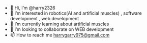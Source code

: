 - 👋 Hi, I’m @harry2326
- 👀 I’m interested in robotics(AI and artificial muscles) , software development , web development
- 🌱 I’m currently learning about artificial muscles
- 💞️ I’m looking to collaborate on WEB development
- 📫 How to reach me harrygarry975@gmail.com

<!---
harry2326/harry2326 is a ✨ special ✨ repository because its `README.md` (this file) appears on your GitHub profile.
You can click the Preview link to take a look at your changes.
--->
